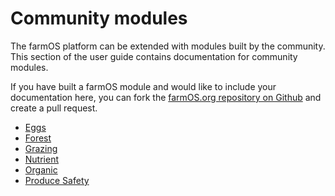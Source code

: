 # Community modules

The farmOS platform can be extended with modules built by the community. This
section of the user guide contains documentation for community modules.

If you have built a farmOS module and would like to include your documentation
here, you can fork the [farmOS.org repository on Github] and create a pull
request.

* [Eggs]
* [Forest]
* [Grazing]
* [Nutrient]
* [Organic]
* [Produce Safety]

[farmOS.org repository on Github]: https://github.com/farmOS/farmOS.org
[Eggs]: /guide/contrib/eggs
[Forest]: /guide/contrib/forest
[Grazing]: /guide/contrib/grazing
[Nutrient]: /guide/contrib/nutrient
[Organic]: /guide/contrib/organic
[Produce Safety]: /guide/contrib/produce-safety
